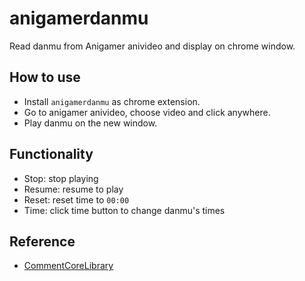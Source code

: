 # anigamerdanmu

Read danmu from Anigamer anivideo and display on chrome window.

## How to use

- Install `anigamerdanmu` as chrome extension.
- Go to anigamer anivideo, choose video and click anywhere.
- Play danmu on the new window.

## Functionality

- Stop: stop playing
- Resume: resume to play
- Reset: reset time to `00:00`
- Time: click time button to change danmu's times

## Reference

- [CommentCoreLibrary](https://github.com/jabbany/CommentCoreLibrary)

